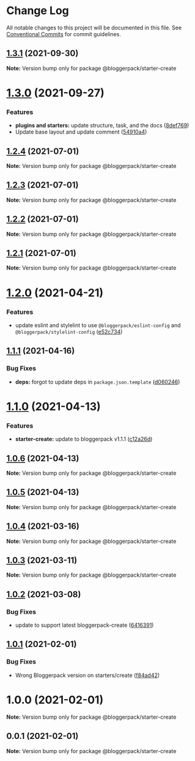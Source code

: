 # Change Log

All notable changes to this project will be documented in this file.
See [Conventional Commits](https://conventionalcommits.org) for commit guidelines.

## [1.3.1](https://github.com/bloggerpack/bloggerpack/compare/@bloggerpack/starter-create@1.3.0...@bloggerpack/starter-create@1.3.1) (2021-09-30)

**Note:** Version bump only for package @bloggerpack/starter-create





# [1.3.0](https://github.com/bloggerpack/bloggerpack/compare/@bloggerpack/starter-create@1.2.4...@bloggerpack/starter-create@1.3.0) (2021-09-27)


### Features

* **plugins and starters:** update structure, task, and the docs ([8def769](https://github.com/bloggerpack/bloggerpack/commit/8def769e580cfa99489d51a6fbe2f90a59e53c6a))
* Update base layout and update comment ([54910a4](https://github.com/bloggerpack/bloggerpack/commit/54910a4f80e8bf7c2c8b549908646b539be1f80d))





## [1.2.4](https://github.com/bloggerpack/bloggerpack/compare/@bloggerpack/starter-create@1.2.3...@bloggerpack/starter-create@1.2.4) (2021-07-01)

**Note:** Version bump only for package @bloggerpack/starter-create





## [1.2.3](https://github.com/bloggerpack/bloggerpack/compare/@bloggerpack/starter-create@1.2.2...@bloggerpack/starter-create@1.2.3) (2021-07-01)

**Note:** Version bump only for package @bloggerpack/starter-create





## [1.2.2](https://github.com/bloggerpack/bloggerpack/compare/@bloggerpack/starter-create@1.2.1...@bloggerpack/starter-create@1.2.2) (2021-07-01)

**Note:** Version bump only for package @bloggerpack/starter-create





## [1.2.1](https://github.com/bloggerpack/bloggerpack/compare/@bloggerpack/starter-create@1.2.0...@bloggerpack/starter-create@1.2.1) (2021-07-01)

**Note:** Version bump only for package @bloggerpack/starter-create





# [1.2.0](https://github.com/bloggerpack/bloggerpack/compare/@bloggerpack/starter-create@1.1.1...@bloggerpack/starter-create@1.2.0) (2021-04-21)


### Features

* update eslint and stylelint to use `@bloggerpack/eslint-config` and `@bloggerpack/stylelint-config` ([e52c734](https://github.com/bloggerpack/bloggerpack/commit/e52c73445c7cdb99b3ec34eef44ecc9c28d63bcf))





## [1.1.1](https://github.com/bloggerpack/bloggerpack/compare/@bloggerpack/starter-create@1.1.0...@bloggerpack/starter-create@1.1.1) (2021-04-16)


### Bug Fixes

* **deps:** forgot to update deps in `package.json.template` ([d060246](https://github.com/bloggerpack/bloggerpack/commit/d060246a0e39415ba9556e2ff11675fabda4892b))





# [1.1.0](https://github.com/bloggerpack/bloggerpack/compare/@bloggerpack/starter-create@1.0.6...@bloggerpack/starter-create@1.1.0) (2021-04-13)


### Features

* **starter-create:** update to bloggerpack v1.1.1 ([c12a26d](https://github.com/bloggerpack/bloggerpack/commit/c12a26d614cb835f9bf9ffa23ae5ab0235b34fb8))





## [1.0.6](https://github.com/bloggerpack/bloggerpack/compare/@bloggerpack/starter-create@1.0.5...@bloggerpack/starter-create@1.0.6) (2021-04-13)

**Note:** Version bump only for package @bloggerpack/starter-create





## [1.0.5](https://github.com/bloggerpack/bloggerpack/compare/@bloggerpack/starter-create@1.0.4...@bloggerpack/starter-create@1.0.5) (2021-04-13)

**Note:** Version bump only for package @bloggerpack/starter-create





## [1.0.4](https://github.com/bloggerpack/bloggerpack/compare/@bloggerpack/starter-create@1.0.3...@bloggerpack/starter-create@1.0.4) (2021-03-16)

**Note:** Version bump only for package @bloggerpack/starter-create





## [1.0.3](https://github.com/bloggerpack/bloggerpack/compare/@bloggerpack/starter-create@1.0.2...@bloggerpack/starter-create@1.0.3) (2021-03-11)

**Note:** Version bump only for package @bloggerpack/starter-create





## [1.0.2](https://github.com/bloggerpack/bloggerpack/compare/@bloggerpack/starter-create@1.0.1...@bloggerpack/starter-create@1.0.2) (2021-03-08)


### Bug Fixes

* update to support latest bloggerpack-create ([6416391](https://github.com/bloggerpack/bloggerpack/commit/64163918ef08a8c6392ca5f9b33d159f01ec4d45))





## [1.0.1](https://github.com/bloggerpack/bloggerpack/compare/@bloggerpack/starter-create@1.0.0...@bloggerpack/starter-create@1.0.1) (2021-02-01)


### Bug Fixes

* Wrong Bloggerpack version on starters/create ([f84ad42](https://github.com/bloggerpack/bloggerpack/commit/f84ad426d6065fd6316a2fa1a47848f69fff2ffd))





# 1.0.0 (2021-02-01)

**Note:** Version bump only for package @bloggerpack/starter-create





## 0.0.1 (2021-02-01)

**Note:** Version bump only for package @bloggerpack/starter-create
